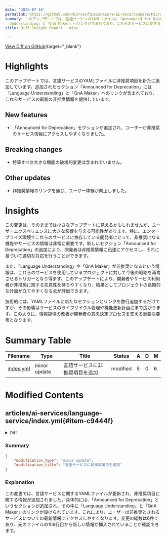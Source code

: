```yaml
---
date: '2025-07-18'
permalink: https://github.com/MicrosoftDocs/azure-ai-docs/compare/MicrosoftDocs:db33d34...MicrosoftDocs:d29c020
summary: このアップデートでは、言語サービスのYAMLファイルに「Announced for Deprecation」という新しいセクションが追加され、ユーザーが非推奨のサービス情報にアクセスしやすくなっています。このセクションには「Language
  Understanding」と「QnA Maker」へリンクが含まれており、これらのサービスに関する最新の非推奨情報を提供します。重大な破壊的変更はありませんが、ユーザーエクスペリエンスが向上し、特にエンタープライズ環境でこれらのサービスを使用している開発者にとって重要な情報が提供されることで、プロジェクトの戦略を見直す助けとなります。この変更は、小さなアップデートに見えるかもしれませんが、開発者の意思決定をサポートする重要な要素となります。
title: Diff Insight Report - misc

---
```


[View Diff on GitHub](https://github.com/MicrosoftDocs/azure-ai-docs/compare/MicrosoftDocs:db33d34...MicrosoftDocs:d29c020){target="_blank"}

# Highlights
このアップデートでは、言語サービスのYAMLファイルに非推奨項目を新たに追加しています。追加されたセクション「Announced for Deprecation」には「Language Understanding」と「QnA Maker」へのリンクが含まれており、これらサービスの最新の非推奨情報を提供しています。

## New features
- 「Announced for Deprecation」セクションが追加され、ユーザーが非推奨のサービス情報にアクセスしやすくなりました。

## Breaking changes
- 特筆すべき大きな機能の破壊的変更は含まれていません。

## Other updates
- 非推奨情報のリンクを通じ、ユーザー体験が向上しました。

# Insights
この変更は、そのままでは小さなアップデートに見えるかもしれませんが、ユーザーエクスペリエンスに大きな影響を与える可能性があります。特に、エンタープライズ環境でこれらのサービスに依存している開発者にとって、非推奨になる機能やサービスの情報は非常に重要です。新しいセクション「Announced for Deprecation」の追加により、開発者は非推奨情報に迅速にアクセスし、それに基づいて適切な対応を行うことができます。

また、「Language Understanding」や「QnA Maker」が非推奨になるという情報は、これらのサービスを使用しているプロジェクトに対して今後の戦略を再考させるトリガーとなり得ます。このアップデートにより、開発者やサービス利用者が非推奨に関する先見性を持ちやすくなり、結果としてプロジェクトの長期的な計画が立てやすくなる点が評価できます。

技術的には、YAMLファイルに新たなセクションとリンクを数行追加するだけですが、その影響はサービスのライフサイクル管理や機能更新計画にまで広がります。このように、情報提供の改善が開発者の意思決定プロセスを支える重要な要素となります。

# Summary Table
|  Filename  | Type |    Title    | Status | A  | D  | M  |
|------------|------|-------------|--------|----|----|----|
| [index.yml](#item-c9444f) | minor update | 言語サービスに非推奨項目を追加 | modified | 6 | 0 | 6 | 


# Modified Contents
## articles/ai-services/language-service/index.yml{#item-c9444f}

<details>
<summary>Diff</summary>
````diff
@@ -106,3 +106,9 @@ additionalContent:
         links:
         - text: Support and help
           url: ../cognitive-services-support-options.md?context=/azure/ai-services/speech-service/context/context
+      - title: Announced for Deprecation
+        links:
+        - text: Language Understanding
+          url: ../luis/index.yml
+        - text: QnA Maker
+          url: ../qnamaker/index.yml
````
</details>

### Summary

```json
{
    "modification_type": "minor update",
    "modification_title": "言語サービスに非推奨項目を追加"
}
```

### Explanation
この変更では、言語サービスに関するYAMLファイルが更新され、非推奨項目に関する情報が追加されました。具体的には、「Announced for Deprecation」というセクションが追加され、その中に「Language Understanding」と「QnA Maker」のリンクが設けられています。これにより、ユーザーは非推奨とされるサービスについての最新情報にアクセスしやすくなります。変更の総数は6件であり、元のファイルの106行目から新しい情報が挿入されていることが確認できます。


